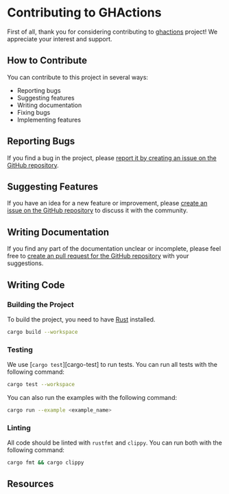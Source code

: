 # Contributing to GHActions

First of all, thank you for considering contributing to [ghactions][github] project!
We appreciate your interest and support.

## How to Contribute

You can contribute to this project in several ways:

- Reporting bugs
- Suggesting features
- Writing documentation
- Fixing bugs
- Implementing features

## Reporting Bugs

If you find a bug in the project, please [report it by creating an issue on the GitHub repository][github-issues].

## Suggesting Features

If you have an idea for a new feature or improvement, please [create an issue on the GitHub repository][github-issues] to discuss it with the community.

## Writing Documentation

If you find any part of the documentation unclear or incomplete, please feel free to [create an pull request for the GitHub repository][github] with your suggestions.

## Writing Code

### Building the Project

To build the project, you need to have [Rust][rust] installed.

```bash
cargo build --workspace
```

### Testing

We use [`cargo test`][cargo-test] to run tests. You can run all tests with the following command:

```bash
cargo test --workspace
```

You can also run the examples with the following command:

```bash
cargo run --example <example_name>
```

### Linting

All code should be linted with `rustfmt` and `clippy`. You can run both with the following command:

```bash
cargo fmt && cargo clippy
```

## Resources


<!-- Resources -->
[github]: https://github.com/42ByteLabs/ghactions
[github-issues]: https://github.com/42ByteLabs/ghactions/issues
[rust]: https://www.rust-lang.org/


